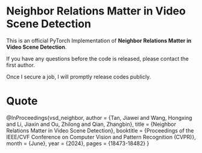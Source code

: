 # Neighbor Relations Matter in Video Scene Detection
This is an official PyTorch Implementation of **Neighbor Relations Matter in Video Scene Detection**.

If you have any questions before the code is released, please contact the first author.

Once I secure a job, I will promptly release codes publicly.

# Quote
@InProceedings{vsd_neighbor,
    author    = {Tan, Jiawei and Wang, Hongxing and Li, Jiaxin and Ou, Zhilong and Qian, Zhangbin},
    title     = {Neighbor Relations Matter in Video Scene Detection},
    booktitle = {Proceedings of the IEEE/CVF Conference on Computer Vision and Pattern Recognition (CVPR)},
    month     = {June},
    year      = {2024},
    pages     = {18473-18482}
}
